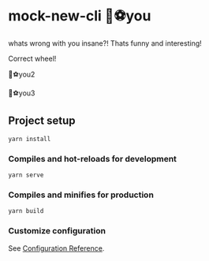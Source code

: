 # mock-new-cli 🏀⚽️you

whats wrong with you insane?! Thats funny and interesting!

Correct wheel!

🏀⚽️you2

🏀⚽️you3

## Project setup
```
yarn install
```

### Compiles and hot-reloads for development
```
yarn serve
```

### Compiles and minifies for production
```
yarn build
```

### Customize configuration
See [Configuration Reference](https://cli.vuejs.org/config/).
